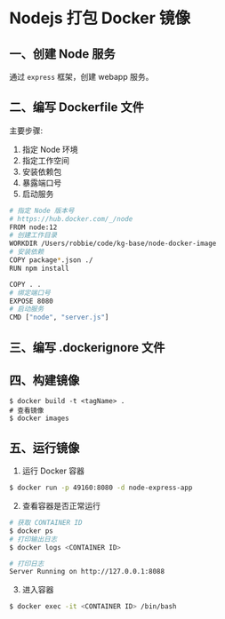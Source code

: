 # Nodejs 打包 Docker 镜像


## 一、创建 Node 服务

通过 `express` 框架，创建 webapp 服务。

## 二、编写 Dockerfile 文件

主要步骤: 
1. 指定 Node 环境
2. 指定工作空间
3. 安装依赖包
4. 暴露端口号
5. 启动服务

```bash
# 指定 Node 版本号
# https://hub.docker.com/_/node
FROM node:12
# 创建工作目录
WORKDIR /Users/robbie/code/kg-base/node-docker-image
# 安装依赖
COPY package*.json ./
RUN npm install

COPY . .
# 绑定端口号
EXPOSE 8080
# 启动服务
CMD ["node", "server.js"]

```

## 三、编写 .dockerignore 文件

## 四、构建镜像

```shell
$ docker build -t <tagName> .
# 查看镜像
$ docker images
```

## 五、运行镜像

1. 运行 Docker 容器

```bash
$ docker run -p 49160:8080 -d node-express-app
```

2. 查看容器是否正常运行

```bash
# 获取 CONTAINER ID  
$ docker ps
# 打印输出日志
$ docker logs <CONTAINER ID>

# 打印日志
Server Running on http://127.0.0.1:8088
```

3. 进入容器

```bash
$ docker exec -it <CONTAINER ID> /bin/bash
```

